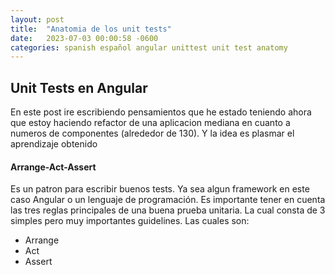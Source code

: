```yaml
---
layout: post
title:  "Anatomia de los unit tests"
date:   2023-07-03 00:00:58 -0600
categories: spanish español angular unittest unit test anatomy
---
```


## Unit Tests en Angular
En este post ire escribiendo pensamientos que he estado teniendo ahora que estoy haciendo refactor
de una aplicacion mediana en cuanto a numeros de componentes (alrededor de 130). Y la idea es 
plasmar el aprendizaje obtenido


#### Arrange-Act-Assert
Es un patron para escribir buenos tests.
Ya sea algun framework en este caso Angular o un lenguaje de programación. Es importante tener en
cuenta las tres reglas principales de una buena prueba unitaria. La cual consta de 3 simples pero
muy importantes guidelines.
Las cuales son:

* Arrange
* Act
* Assert
